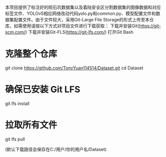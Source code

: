 本项目提供了标注好的陨石坑数据集以及着陆安全区分割数据集的图像数据和对应标签文件、YOLOv5相应网络改动代码yolo.py和common.py、模型配置文件和数据集配置文件。由于文件较大，采用Git-Large File Storage的形式上传至本仓库，如需使用请按以下方式对项目文件进行下载获取：
下载并安装Git(https://git-scm.com/)
下载并安装Git-FLS(https://git-lfs.com/)
打开Git Bash
# 克隆整个仓库
git clone https://github.com/TonyYuan114514/Dataset.git
cd Dataset

# 确保已安装 Git LFS
git lfs install

# 拉取所有文件
git lfs pull

(默认下载路径会保存在C:/用户/你的用户名/Dataset)
